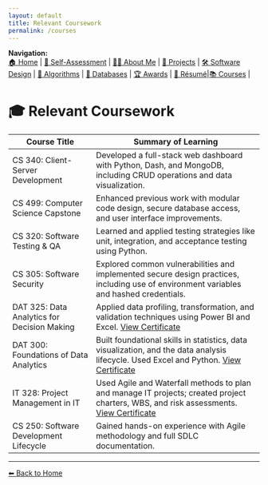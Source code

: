 ```yaml
---
layout: default
title: Relevant Coursework
permalink: /courses
---
```


**Navigation:**  
[🏠 Home](index.md) | [📝 Self-Assessment](self-assessment.md) | [🙋‍♀️ About Me](about.md) | [📂 Projects](projects.md) | [🛠️ Software Design](artifact-software.md) | [🧠 Algorithms](artifact-algorithms.md) | [💾 Databases](artifact-databases.md) |  [🏆 Awards](awards.md) | [📄 Résumé](resume.md)|[📚 Courses](courses.md) |

# 🎓 Relevant Coursework

| Course Title                                | Summary of Learning                                                                                     |
|--------------------------------------------|---------------------------------------------------------------------------------------------------------|
| CS 340: Client-Server Development           | Developed a full-stack web dashboard with Python, Dash, and MongoDB, including CRUD operations and data visualization. |
| CS 499: Computer Science Capstone           | Enhanced previous work with modular code design, secure database access, and user interface improvements. |
| CS 320: Software Testing & QA               | Learned and applied testing strategies like unit, integration, and acceptance testing using Python.     |
| CS 305: Software Security                   | Explored common vulnerabilities and implemented secure design practices, including use of environment variables and hashed credentials. |
| DAT 325: Data Analytics for Decision Making | Applied data profiling, transformation, and validation techniques using Power BI and Excel. [View Certificate](/assets/certificates/DAT325-certificate.pdf) |
| DAT 300: Foundations of Data Analytics      | Built foundational skills in statistics, data visualization, and the data analysis lifecycle. Used Excel and Python. [View Certificate](/assets/certificates/DAT300-certificate.pdf) |
| IT 328: Project Management in IT            | Used Agile and Waterfall methods to plan and manage IT projects; created project charters, WBS, and risk assessments. [View Certificate](/assets/certificates/IT328-certificate.pdf) |
| CS 250: Software Development Lifecycle      | Gained hands-on experience with Agile methodology and full SDLC documentation. |

---

[⬅ Back to Home](index.md)
